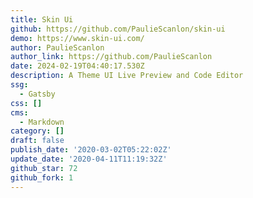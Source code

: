 ```yaml
---
title: Skin Ui
github: https://github.com/PaulieScanlon/skin-ui
demo: https://www.skin-ui.com/
author: PaulieScanlon
author_link: https://github.com/PaulieScanlon
date: 2024-02-19T04:40:17.530Z
description: A Theme UI Live Preview and Code Editor
ssg:
  - Gatsby
css: []
cms:
  - Markdown
category: []
draft: false
publish_date: '2020-03-02T05:22:02Z'
update_date: '2020-04-11T11:19:32Z'
github_star: 72
github_fork: 1
---
```

